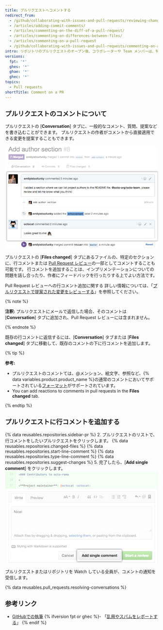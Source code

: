 ```yaml
---
title: プルリクエストへコメントする
redirect_from:
  - /github/collaborating-with-issues-and-pull-requests/reviewing-changes-in-pull-requests/commenting-on-a-pull-request
  - /articles/adding-commit-comments/
  - /articles/commenting-on-the-diff-of-a-pull-request/
  - /articles/commenting-on-differences-between-files/
  - /articles/commenting-on-a-pull-request
  - /github/collaborating-with-issues-and-pull-requests/commenting-on-a-pull-request
intro: リポジトリのプルリクエストのオープン後、コラボレーターや Team メンバーは、特定の 2 つのブランチ間におけるファイルの比較について、またプロジェクト全体についてコメントできます。
versions:
  fpt: '*'
  ghes: '*'
  ghae: '*'
  ghec: '*'
topics:
  - Pull requests
shortTitle: Comment on a PR
---
```


## プルリクエストのコメントについて

プルリクエストの [**Conversation**] タブに、一般的なコメント、質問、提案などを書き込むことができます。 プルリクエストの作者がコメントから直接適用できる変更を提案することもできます。

![プルリクエストの会話](/assets/images/help/pull_requests/conversation.png)

プルリクエストの [**Files changed**] タブにあるファイルの、特定のセクションに、行コメントまたは [Pull Request レビュー](/articles/about-pull-request-reviews)の一部としてコメントすることも可能です。 行コメントを追加することは、インプリメンテーションについての問題を話し合ったり、作者にフィードバックを行ったりする上でよい方法です。

Pull Request レビューへの行コメント追加に関する 詳しい情報については、「[プルリクエストで提案された変更をレビューする](/articles/reviewing-proposed-changes-in-a-pull-request)」を参照してください。

{% note %}

**注釈:** プルリクエストにメールで返信した場合、そのコメントは [**Conversation**] タブに追加され、Pull Request レビューには含まれません。

{% endnote %}

既存の行コメントに返信するには、[**Conversation**] タブまたは [**Files changed**] タブに移動して、既存のコメントの下に行コメントを追加します。

{% tip %}

**参考:**
- プルリクエストのコメントては、@メンション、絵文字、参照など、{% data variables.product.product_name %}の通常のコメントにおいてサポートされている[フォーマット](/categories/writing-on-github)がサポートされています。
- You can add reactions to comments in pull requests in the **Files changed** tab.

{% endtip %}

## プルリクエストに行コメントを追加する

{% data reusables.repositories.sidebar-pr %}
2. プルリクエストのリストで、行コメントをしたいプルリクエストをクリックします。
{% data reusables.repositories.changed-files %}
{% data reusables.repositories.start-line-comment %}
{% data reusables.repositories.type-line-comment %}
{% data reusables.repositories.suggest-changes %}
5. 完了したら、[**Add single comment**] をクリックします。 ![インラインコメントウインドウ](/assets/images/help/commits/inline-comment.png)

プルリクエストまたはリポジトリを Watch している全員が、コメントの通知を受信します。

{% data reusables.pull_requests.resolving-conversations %}

## 参考リンク

- [GitHubでの執筆](/github/writing-on-github)
{% ifversion fpt or ghec %}- 「[乱用やスパムをレポートする](/communities/maintaining-your-safety-on-github/reporting-abuse-or-spam)」
{% endif %}
